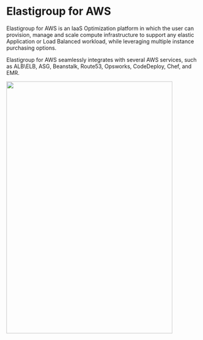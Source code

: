 # Elastigroup for AWS

Elastigroup for AWS is an IaaS Optimization platform in which the user can provision, manage and scale compute infrastructure to support any elastic Application or Load Balanced workload, while leveraging multiple instance purchasing options.

Elastigroup for AWS seamlessly integrates with several AWS services, such as ALB\ELB, ASG, Beanstalk, Route53, Opsworks, CodeDeploy, Chef, and EMR.

<img src="/elastigroup/_media/gettingstarted-elastigroup-arch-01.png" width="434" height="657" />
